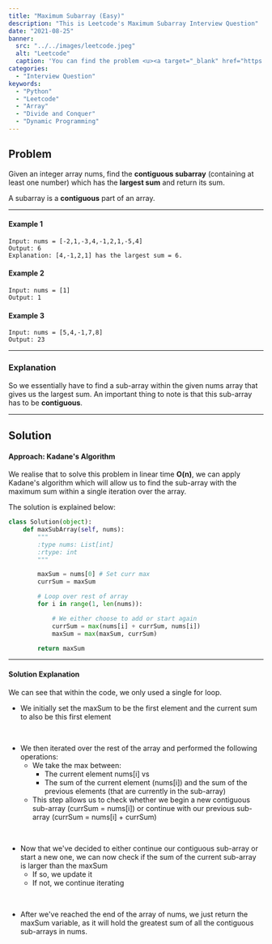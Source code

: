 ```yaml
---
title: "Maximum Subarray (Easy)"
description: "This is Leetcode's Maximum Subarray Interview Question"
date: "2021-08-25"
banner:
  src: "../../images/leetcode.jpeg"
  alt: "Leetcode"
  caption: 'You can find the problem <u><a target="_blank" href="https://leetcode.com/problems/maximum-subarray/">Here</a></u>'
categories:
  - "Interview Question"
keywords:
  - "Python"
  - "Leetcode"
  - "Array"
  - "Divide and Conquer"
  - "Dynamic Programming"
---
```


## Problem

Given an integer array nums, find the <b>contiguous subarray</b> (containing at least one number) which has the <b>largest sum</b> and return its sum.

A subarray is a <b>contiguous</b> part of an array.

<hr>

#### Example 1

```
Input: nums = [-2,1,-3,4,-1,2,1,-5,4]
Output: 6
Explanation: [4,-1,2,1] has the largest sum = 6.
```

#### Example 2

```
Input: nums = [1]
Output: 1
```

#### Example 3

```
Input: nums = [5,4,-1,7,8]
Output: 23
```

<hr>

### Explanation

So we essentially have to find a sub-array within the given nums array that gives us the largest sum. An important thing to note is that this sub-array has to be <b>contiguous</b>.

<hr>

## Solution

#### Approach: Kadane's Algorithm

We realise that to solve this problem in linear time <b>O(n)</b>, we can apply Kadane's algorithm which will allow us to find the sub-array with the maximum sum within a single iteration over the array.

The solution is explained below:

```Python
class Solution(object):
    def maxSubArray(self, nums):
        """
        :type nums: List[int]
        :rtype: int
        """

        maxSum = nums[0] # Set curr max
        currSum = maxSum

        # Loop over rest of array
        for i in range(1, len(nums)):

            # We either choose to add or start again
            currSum = max(nums[i] + currSum, nums[i])
            maxSum = max(maxSum, currSum)

        return maxSum
```

<hr>

#### Solution Explanation

We can see that within the code, we only used a single for loop.

- We initially set the maxSum to be the first element and the current sum to also be this first element

<br>

- We then iterated over the rest of the array and performed the following operations:
  - We take the max between:
    - The current element nums[i] vs
    - The sum of the current element (nums[i]) and the sum of the previous elements (that are currently in the sub-array)
  - This step allows us to check whether we begin a new contiguous sub-array (currSum = nums[i]) or continue with our previous sub-array (currSum = nums[i] + currSum)

<br>

- Now that we've decided to either continue our contiguous sub-array or start a new one, we can now check if the sum of the current sub-array is larger than the maxSum
  - If so, we update it
  - If not, we continue iterating

<br>

- After we've reached the end of the array of nums, we just return the maxSum variable, as it will hold the greatest sum of all the contiguous sub-arrays in nums.
